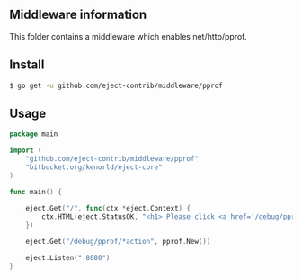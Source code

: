 ## Middleware information

This folder contains a middleware which enables net/http/pprof.


## Install

```sh
$ go get -u github.com/eject-contrib/middleware/pprof
```

## Usage

```go
package main

import (
	"github.com/eject-contrib/middleware/pprof"
	"bitbucket.org/kenorld/eject-core"
)

func main() {
  
	eject.Get("/", func(ctx *eject.Context) {
		ctx.HTML(eject.StatusOK, "<h1> Please click <a href='/debug/pprof'>here</a>")
	})

	eject.Get("/debug/pprof/*action", pprof.New())

	eject.Listen(":8080")
}

```
